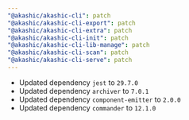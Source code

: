 ```yaml
---
"@akashic/akashic-cli": patch
"@akashic/akashic-cli-export": patch
"@akashic/akashic-cli-extra": patch
"@akashic/akashic-cli-init": patch
"@akashic/akashic-cli-lib-manage": patch
"@akashic/akashic-cli-scan": patch
"@akashic/akashic-cli-serve": patch
---
```


- Updated dependency `jest` to `29.7.0`
- Updated dependency `archiver` to `7.0.1`
- Updated dependency `component-emitter` to `2.0.0`
- Updated dependency `commander` to `12.1.0`
